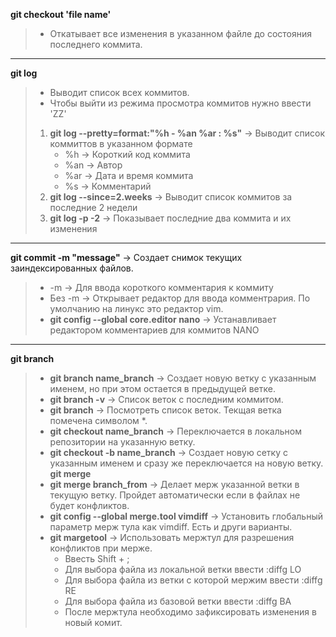 __git checkout 'file name'__
> - Откатывает все изменения в указанном файле до состояния последнего коммита.
---
__git log__ 
> - Выводит список всех коммитов.
> - Чтобы выйти из режима просмотра коммитов нужно ввести 'ZZ'
> 1. __git log --pretty=format:"%h - %an %ar : %s"__ -> Выводит список коммиттов в указанном формате
>    - %h -> Короткий код коммита
>    - %an -> Автор
>    - %ar -> Дата и время коммита
>    - %s -> Комментарий
> 2. __git log --since=2.weeks__ -> Выводит список коммитов за последние 2 недели
> 3. __git log -p -2__ -> Показывает последние два коммита и их изменения
---
__git commit -m "message"__ -> Создает снимок текущих заиндексированных файлов.
> - -m -> Для ввода короткого комментария к коммиту
> - Без -m -> Открывает редактор для ввода комментрария. По умолчанию на линукс это редактор vim.
> - __git config --global core.editor nano__ -> Устанавливает редактором комментариев для коммитов NANO
---
__git branch__
> - __git branch name_branch__ -> Создает новую ветку с указанным именем, но при этом остается в предыдущей ветке.
> - __git branch -v__ -> Список веток с последним коммитом.
> - __git branch__ -> Посмотреть список веток. Текщая ветка помечена символом *.
> - __git checkout name_branch__ -> Переключается в локальном репозитории на указанную ветку.
> - __git checkout -b name_branch__ -> Создает новую сетку с указанным именем и сразу же переключается на новую ветку.
__git merge__
> - __git merge branch_from__ -> Делает мерж указанной ветки в текущую ветку. Пройдет автоматически если в файлах не будет конфликтов.
> - __git config --global merge.tool vimdiff__ ->  Установить глобальный параметр мерж тула как vimdiff. Есть и други варианты.
> - __git margetool__ -> Использовать мержтул для разрешения конфликтов при мерже.
>    - Ввесть Shift + ;
>    - Для выбора файла из локальной ветки ввести :diffg LO
>    - Для выбора файла из ветки с которой мержим ввести :diffg RE
>    - Для выбора файла из базовой ветки ввести :diffg BA
>    - После мержтула необходимо зафиксировать изменения в новый комит.